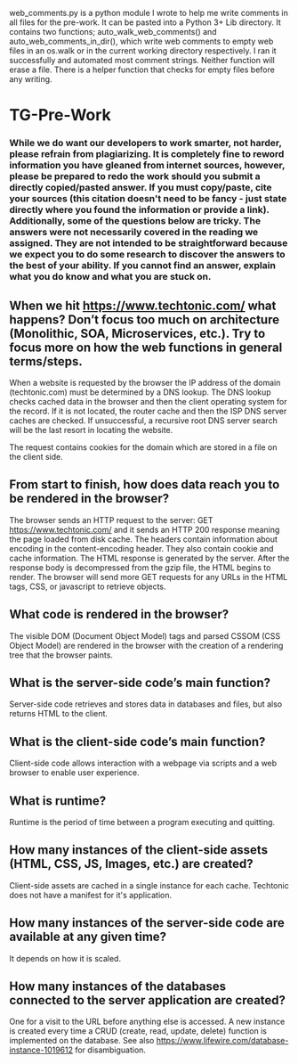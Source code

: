 web_comments.py is a python module I wrote to help me write comments in all files for the pre-work. It can be pasted
into a Python 3+ Lib directory. It contains two functions; auto_walk_web_comments() and auto_web_comments_in_dir(), which
write web comments to empty web files in an os.walk or in the current working directory respectively. I ran it
successfully and automated most comment strings. Neither function will erase a file. There is a helper function that checks
for empty files before any writing.

# TG-Pre-Work

### While we do want our developers to work smarter, not harder, please refrain from plagiarizing.  It is completely fine to reword information you have gleaned from internet sources, however, please be prepared to redo the work should you submit a directly copied/pasted answer.  If you must copy/paste, cite your sources (this citation doesn't need to be fancy - just state directly where you found the information or provide a link).  Additionally, some of the questions below are tricky.  The answers were not necessarily covered in the reading we assigned.  They are not intended to be straightforward because we expect you to do some research to discover the answers to the best of your ability.  If you cannot find an answer, explain what you do know and what you are stuck on.  

## When we hit https://www.techtonic.com/ what happens? Don’t focus too much on architecture (Monolithic, SOA, Microservices, etc.). Try to focus more on how the web functions in general terms/steps.

When a website is requested by the browser the IP address of the domain (techtonic.com) must be determined by a DNS
lookup. The DNS lookup checks cached data in the browser and then the client operating system for the record.
If it is not located, the router cache and then the ISP DNS server caches are checked. If unsuccessful, a
recursive root DNS server search will be the last resort in locating the website.

The request contains cookies for the domain which are stored in a file on the client side.

## From start to finish, how does data reach you to be rendered in the browser?

The browser sends an HTTP request to the server:
GET https://www.techtonic.com/
and it sends an HTTP 200 response meaning the page loaded from disk cache.
The headers contain information about encoding in the content-encoding header. They also contain cookie and cache
information.
The HTML response is generated by the server. After the response body is decompressed from the gzip file,
the HTML begins to render.
The browser will send more GET requests for any URLs in the HTML tags, CSS, or javascript to retrieve objects.

## What code is rendered in the browser?

The visible DOM (Document Object Model) tags and parsed CSSOM (CSS Object Model) are rendered in the browser with
the creation of a rendering tree that the browser paints.

## What is the server-side code’s main function?

Server-side code retrieves and stores data in databases and files, but also returns HTML to the client.

## What is the client-side code’s main function?

Client-side code allows interaction with a webpage via scripts and a web browser to enable user experience.

## What is runtime?

Runtime is the period of time between a program executing and quitting.

## How many instances of the client-side assets (HTML, CSS, JS, Images, etc.) are created?

Client-side assets are cached in a single instance for each cache. Techtonic does not have a manifest for it's application.

## How many instances of the server-side code are available at any given time?

It depends on how it is scaled.

## How many instances of the databases connected to the server application are created?

One for a visit to the URL before anything else is accessed.
A new instance is created every time a CRUD (create, read, update, delete) function is implemented on the database.
See also https://www.lifewire.com/database-instance-1019612 for disambiguation.